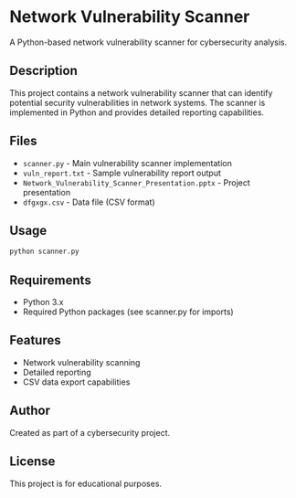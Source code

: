 # Network Vulnerability Scanner

A Python-based network vulnerability scanner for cybersecurity analysis.

## Description

This project contains a network vulnerability scanner that can identify potential security vulnerabilities in network systems. The scanner is implemented in Python and provides detailed reporting capabilities.

## Files

- `scanner.py` - Main vulnerability scanner implementation
- `vuln_report.txt` - Sample vulnerability report output
- `Network_Vulnerability_Scanner_Presentation.pptx` - Project presentation
- `dfgxgx.csv` - Data file (CSV format)

## Usage

```bash
python scanner.py
```

## Requirements

- Python 3.x
- Required Python packages (see scanner.py for imports)

## Features

- Network vulnerability scanning
- Detailed reporting
- CSV data export capabilities

## Author

Created as part of a cybersecurity project.

## License

This project is for educational purposes.
